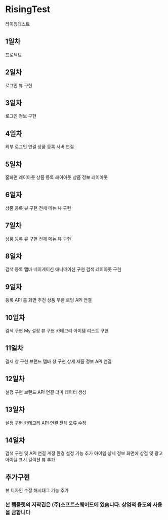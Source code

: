 # RisingTest
 라이징테스트

## 1일차
 프로젝트 
## 2일차
 로그인 뷰 구현
## 3일차
 로그인 정보 구현
## 4일차
 외부 로그인 연결
 상품 등록 서버 연결
## 5일차
 홈화면 레이아웃
 상품 등록 레이아웃
 상품 정보 레이아웃
## 6일차
 상품 등록 뷰 구현
 전체 메뉴 뷰 구현
## 7일차
 상품 등록 뷰 구현
 전체 메뉴 뷰 구현
## 8일차
 검색 등록 탭바 네이게이션 애니메이션 구현
 검색 레이아웃 구현
## 9일차
 등록 API
 홈 화면 추천 상품 무한 로딩 API 연결
## 10일차
 검색 구현
 My 설정 뷰 구현
 카테고리 아이템 리스트 구현
## 11일차
 결제 창 구현
 브랜드 탭바 창 구현
 상세 제품 정보 API 연결
## 12일차
 설정 구현
 브랜드 API 연결
 더미 데이터 생성
## 13일차
 설정 구현
 카테고리 API 연결
 전체 오류 수정
## 14일차
 검색 구현 및 API 연결
 계정 환경 설정 기능 추가
 아이템 상세 정보 화면에 상점 및 광고 아이템 표시 컬렉션 뷰 추가 
## 추가구현
 뷰 디자인 수정
 해시태그 기능 추가

### 본 템플릿의 저작권은 (주)소프트스퀘어드에 있습니다. 상업적 용도의 사용을 금합니다
